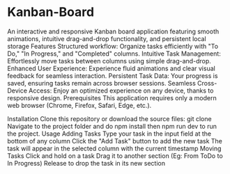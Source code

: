 # Kanban-Board
An interactive and responsive Kanban board application featuring smooth animations, intuitive drag-and-drop functionality, and persistent local storage
Features
Structured workflow: Organize tasks efficiently with "To Do," "In Progress," and "Completed" columns.
Intuitive Task Management: Effortlessly move tasks between columns using simple drag-and-drop.
Enhanced User Experience: Experience fluid animations and clear visual feedback for seamless interaction.
Persistent Task Data: Your progress is saved, ensuring tasks remain across browser sessions.
Seamless Cross-Device Access: Enjoy an optimized experience on any device, thanks to responsive design.
Prerequisites
This application requires only a modern web browser (Chrome, Firefox, Safari, Edge, etc.).

Installation
Clone this repository or download the source files:
git clone 
Navigate to the project folder and do npm install then npm run dev to run the project.
Usage
Adding Tasks
Type your task in the input field at the bottom of any column
Click the "Add Task" button to add the new task
The task will appear in the selected column with the current timestamp
Moving Tasks
Click and hold on a task
Drag it to another section (Eg: From ToDo to In Progress)
Release to drop the task in its new section

